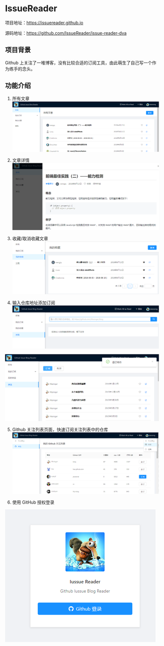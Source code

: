 # IssueReader

项目地址：https://issuereader.github.io

源码地址：https://github.com/IssueReader/issue-reader-dva

## 项目背景
Github 上关注了一堆博客，没有比较合适的订阅工具，由此萌生了自己写一个作为练手的念头。

## 功能介绍
1. 所有文章
![](./images/1534256652151-dbe27c7f-8c84-4590-b230-ba260d05a748.png)

2. 文章详情
![](./images/1534256701448-6d0188c0-cc02-433b-ac5d-c766bb62be3c.png)

3. 收藏/取消收藏文章
![](./images/1534256761957-7831d00d-18b6-4e95-91e3-0b8acbc33531.png)

4. 输入仓库地址添加订阅
![](./images/1534256821401-4cb32ce1-0fe1-4df0-9b41-dc70aba0831c.png)

![](./images/1534256859104-3b1ff5c2-e167-45d6-b3a5-8fbb72b3615d.png)

5. Github 关注列表页面，快速订阅关注列表中的仓库
![](./images/1534256520867-bffa28ef-7011-41b6-9777-f9dd0448cccf.png)

6. 使用 GitHub 授权登录

![](./images/1534256403181-2fe84168-7cba-43bb-a26f-d88275dda27c.png)
